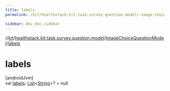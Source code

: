 ```yaml
---
title: labels
permalink: /kit/healthstack.kit.task.survey.question.model/-image-choice-question-model/labels.html

sidebar: dev_doc_sidebar
---
```

//[kit](../../../kit.html)/[healthstack.kit.task.survey.question.model](../index.html)/[ImageChoiceQuestionModel](index.html)/[labels](labels.html)



# labels



[androidJvm]\
val [labels](labels.html): [List](https://kotlinlang.org/api/latest/jvm/stdlib/kotlin.collections/-list/index.html)&lt;[String](https://kotlinlang.org/api/latest/jvm/stdlib/kotlin/-string/index.html)&gt;? = null




